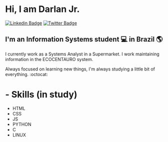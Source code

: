 # Hi, I am Darlan Jr.

[![Linkedin Badge](https://img.shields.io/badge/-LinkedIn-blue?style=for-the-badge&logo=Linkedin&logoColor=white&link=https:https://www.linkedin.com/in/darlan-oliveira-93a745147/)](https://www.linkedin.com/in/darlan-oliveira-93a745147/)
[![Twitter Badge](https://img.shields.io/badge/-Twitter-1ca0f1?style=for-the-badge&labelColor=1ca0f1&logo=twitter&logoColor=white&link=https://twitter.com/juninhopoo)](https://twitter.com/juninhopoo)

## I'm an Information Systems student :computer: in Brazil :earth_americas:

I currently work as a Systems Analyst in a Supermarket. I work maintaining information in the ECOCENTAURO system.

Always focused on learning new things, I'm always studying a little bit of everything. :octocat:

# - Skills (in study)
- HTML
- CSS
- JS
- PYTHON
- C
- LINUX
